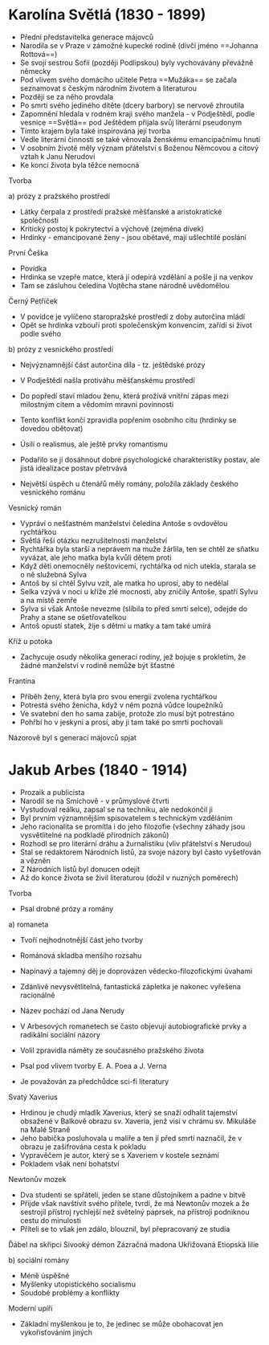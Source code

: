 # Karolína Světlá (1830 - 1899)
- Přední představitelka generace májovců
- Narodila se v Praze v zámožné kupecké rodině (dívčí jméno ==Johanna Rottová==)
- Se svojí sestrou Sofií (později Podlipskou) byly vychovávány převážně německy
- Pod vlivem svého domácího učitele Petra ==Mužáka== se začala seznamovat s českým národním životem a literaturou
- Později se za něho provdala
- Po smrti svého jediného dítěte (dcery barbory) se nervově zhroutila
- Zapomnění hledala v rodném kraji svého manžela - v Podještědí, podle vesnice ==Světlá== pod Ještědem přijala svůj literární pseudonym
- Tímto krajem byla také inspirována její tvorba
- Vedle literární činnosti se také věnovala ženskému emancipačnímu hnutí
- V osobním životě měly význam přátelství s Boženou Němcovou a citový vztah k Janu Nerudovi
- Ke konci života byla těžce nemocná

Tvorba

a) prózy z pražského prostředí

- Látky čerpala z prostředí pražské měšťanské a aristokratické společnosti
- Kritický postoj k pokrytectví a výchově (zejména dívek)
- Hrdinky - emancipované ženy - jsou obětavé, mají ušlechtilé poslání

První Češka
- Povídka
- Hrdinka se vzepře matce, která jí odepírá vzdělání a pošle ji na venkov
- Tam se zásluhou čeledína Vojtěcha stane národně uvědomělou

Černý Petříček
- V povídce je vylíčeno staropražské prostředí z doby autorčina mládí
- Opět se hrdinka vzbouří proti společenským konvencím, zařídí si život podle svého

b) prózy z vesnického prostředí

- Nejvýznamnější část autorčina díla - tz. ještědské prózy
- V Podještědí našla protiváhu měšťanskému prostředí
- Do popředí staví mladou ženu, která prožívá vnitřní zápas mezi milostným citem a vědomím mravní povinnosti
- Tento konflikt končí zpravidla popřením osobního citu (hrdinky se dovedou obětovat)
- Úsilí o realismus, ale ještě prvky romantismu
- Podařilo se jí dosáhnout dobré psychologické charakteristiky postav, ale jistá idealizace postav přetrvává

- Největší úspěch u čtenářů měly romány, položila základy českého vesnického románu

Vesnický román
- Vypráví o nešťastném manželství čeledína Antoše s ovdovělou rychtářkou
- Světlá řeší otázku nezrušitelnosti manželství
- Rychtářka byla starší a neprávem na muže žárlila, ten se chtěl ze sňatku vyvázat, ale jeho matka byla kvůli dětem proti
- Když děti onemocněly neštovicemi, rychtářka od nich utekla, starala se o ně služebná Sylva
- Antoš by si chtěl Sylvu vzít, ale matka ho uprosí, aby to nedělal
- Selka vzývá v noci u kříže zlé mocnosti, aby zničily Antoše, spatří Sylvu a na místě zemře
- Sylva si však Antoše nevezme (slíbila to před smrtí selce), odejde do Prahy a stane se ošetřovatelkou
- Antoš opustí statek, žije s dětmi u matky a tam také umírá

Kříž u potoka
- Zachycuje osudy několika generací rodiny, jež bojuje s prokletím, že žádné manželství v rodině nemůže být šťastné

Frantina
- Příběh ženy, která byla pro svou energii zvolena rychtářkou
- Potrestá svého ženicha, když v něm pozná vůdce loupežníků
- Ve svatební den ho sama zabije, protože zlo musí být potrestáno
- Pohřbí ho v jeskyni a prosí, aby ji tam také po smrti pochovali

Názorově byl s generací májovců spjat

# Jakub Arbes (1840 - 1914)
- Prozaik a publicista
- Narodil se na Smíchově - v průmyslové čtvrti
- Vystudoval reálku, zapsal se na techniku, ale nedokončil ji
- Byl prvním významnějším spisovatelem s technickým vzděláním
- Jeho racionalita se promítla i do jeho filozofie (všechny záhady jsou vysvětlitelné na podkladě přírodních zákonů)
- Rozhodl se pro literární dráhu a žurnalistiku (vliv přátelství s Nerudou)
- Stal se redaktorem Národních listů, za svoje názory byl často vyšetřován a vězněn
- Z Národních listů byl donucen odejít
- Až do konce života se živil literaturou (dožil v nuzných poměrech)

Tvorba
- Psal drobné prózy a romány

a) romaneta
- Tvoří nejhodnotnější část jeho tvorby
- Románová skladba menšího rozsahu
- Napínavý a tajemný děj je doprovázen vědecko-filozofickými úvahami
- Zdánlivě nevysvětlitelná, fantastická zápletka je nakonec vyřešena racionálně
- Název pochází od Jana Nerudy

- V Arbesových romanetech se často objevují autobiografické prvky a radikální sociální názory
- Volil zpravidla náměty ze současného pražského života
- Psal pod vlivem tvorby E. A. Poea a J. Verna
- Je považován za předchůdce sci-fi literatury

Svatý Xaverius
- Hrdinou je chudý mladík Xaverius, který se snaží odhalit tajemství obsažené v Balkově obrazu sv. Xaveria, 
  jenž visí v chrámu sv. Mikuláše na Malé Straně
- Jeho babička posluhovala u malíře a ten jí před smrtí naznačil, že v obrazu je zašifrována cesta k pokladu
- Vypravěčem je autor, který se s Xaveriem v kostele seznámí
- Pokladem však není bohatství

Newtonův mozek
- Dva studenti se spřátelí, jeden se stane důstojníkem a padne v bitvě
- Přijde však navštívit svého přítele, tvrdí, že má Newtonův mozek a že sestrojil přístroj rychlejší než světelný
  paprsek, na přístroji podniknou cestu do minulosti
- Příteli se to však jen zdálo, blouznil, byl přepracovaný ze studia

Ďábel na skřipci
Sivooký démon
Zázračná madona
Ukřižovaná
Etiopská lilie

b) sociální romány
- Méně úspěšné
- Myšlenky utopistického socialismu
- Soudobé problémy a konflikty

Moderní upíři
- Základní myšlenkou je to, že jedinec se může obohacovat jen vykořisťováním jiných